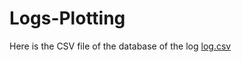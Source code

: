 # Logs-Plotting
Here is the CSV file of the database of the log
[log.csv](https://github.com/arghyakar10/Logs-Plotting/files/12329521/log.csv)
